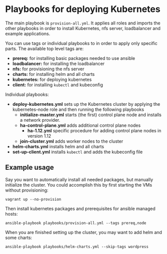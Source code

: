 # Playbooks for deploying Kubernetes

The main playbook is `provision-all.yml`. It applies all roles and imports the
other playbooks in order to install Kubernetes, nfs server, loadbalancer and
example applications.

You can use tags or individual playbooks to in order to apply only specific
parts. The available top level tags are:

- **prereq:** for installing basic packages needed to use ansible
- **loadbalancer:** for installing the loadbalancer
- **nfs:** for provisioning the nfs server
- **charts:** for installing helm and all charts
- **kubernetes:** for deploying kubernetes
- **client:** for installing `kubectl` and kubeconfig

Individual playbooks:

- **deploy-kubernetes.yml** sets up the Kubernetes cluster by applying the
kubernetes-node role and then running the following playbooks
    - **initialize-master.yml** starts (the first) control plane node and
    installs a network provider.
    - **ha-control-plane.yml** adds additional control plane nodes
        - **ha-1.12.yml** specific procedure for adding control plane nodes in
        version 1.12
    - **join-cluster.yml** adds worker nodes to the cluster
- **helm-charts.yml** installs helm and all charts
- **set-up-client.yml** installs `kubectl` and adds the kubeconfig file

## Example usage

Say you want to automatically install all needed packages, but manually
initialize the cluster. You could accomplish this by first starting the VMs
without provisioning:

```
vagrant up --no-provision
```

Then install kubernetes packages and prerequisites for ansible managed hosts:

```
ansible-playbook playbooks/provision-all.yml --tags prereq,node
```

When you are finished setting up the cluster, you may want to add helm and some
charts:

```
ansible-playbook playbooks/helm-charts.yml --skip-tags wordpress
```
